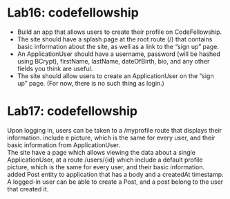 # Lab16: codefellowship 
- Build an app that allows users to create their profile on CodeFellowship.  
- The site should have a splash page at the root route (/) that contains basic information about the site, as well as a link to the “sign up” page.  
- An ApplicationUser should have a username, password (will be hashed using BCrypt), firstName, lastName, dateOfBirth, bio, and any other fields you think are useful.  
- The site should allow users to create an ApplicationUser on the “sign up” page. (For now, there is no such thing as login.)

# Lab17: codefellowship 
Upon logging in, users can be taken to a /myprofile route that displays their information. include e picture, which is the same for every user, and their basic information from ApplicationUser.  
The site have a page which allows viewing the data about a single ApplicationUser, at a route /users/{id} which include a default profile picture, which is the same for every user, and their basic information.  
added Post entity to  application that has a body and a createdAt timestamp.  
A logged-in user can be able to create a Post, and a post belong to the user that created it.  

